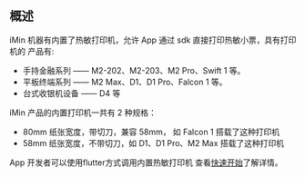 ## 概述
iMin 机器有内置了热敏打印机，允许 App 通过 sdk 直接打印热敏⼩票，具有打印机的
产品有:
 - ⼿持金融系列 —— M2-202、M2-203、M2 Pro、Swift 1 等。
 - 平板终端系列 —— M2 Max、D1、D1 Pro、Falcon 1 等。
 - 台式收银机设备 —— D4 等

iMin 产品的内置打印机⼀共有 2 种规格：
  - 80mm 纸张宽度，带切⼑，兼容 58mm， 如 Falcon 1 搭载了这种打印机
  - 58mm 纸张宽度，不带切⼑，如 D1、D1 Pro、M2 Max 搭载了这种打印机


App 开发者可以使⽤flutter⽅式调⽤内置热敏打印机 查看[快速开始](/zh-cn/quickstart)了解详情。
